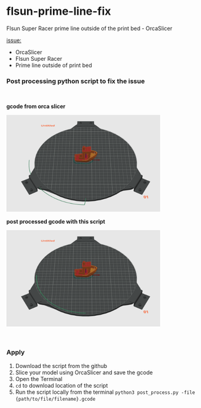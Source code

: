 # flsun-prime-line-fix
Flsun Super Racer prime line outside of the print bed - OrcaSlicer

[issue:](https://github.com/SoftFever/OrcaSlicer/issues/5583)

* OrcaSlicer
* Flsun Super Racer
* Prime line outside of print bed

### Post processing python script to fix the issue

<br>

**gcode from orca slicer**
<p align="left">
  <img width="400" src="https://github.com/Krosko/flsun-prime-line-fix/blob/main/images/gcode_before.png">
</p>

**post processed gcode with this script**
<p align="left">
  <img width="400" src="https://github.com/Krosko/flsun-prime-line-fix/blob/main/images/gcode_after.png">
</p>

<br>

### Apply

1. Download the script from the github
2. Slice your model using OrcaSlicer and save the gcode
3. Open the Terminal
4. ```cd``` to download location of the script
5. Run the script locally from the terminal 
```python3 post_process.py -file {path/to/file/filename}.gcode```
